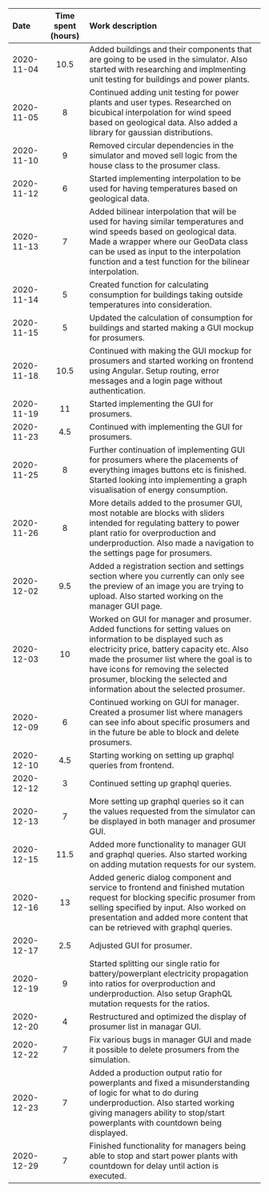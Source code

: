 | Date | Time spent (hours) | Work description  |
| :--- | :---: | :--- |
|2020-11-04| 10.5 | Added buildings and their components that are going to be used in the simulator. Also started with researching and implmenting unit testing for buildings and power plants.
|2020-11-05| 8 | Continued adding unit testing for power plants and user types. Researched on bicubical interpolation for wind speed based on geological data. Also added a library for gaussian distributions.
|2020-11-10| 9 | Removed circular dependencies in the simulator and moved sell logic from the house class to the prosumer class.
|2020-11-12| 6 | Started implementing interpolation to be used for having temperatures based on geological data.
|2020-11-13| 7 | Added bilinear interpolation that will be used for having similar temperatures and wind speeds based on geological data. Made a wrapper where our GeoData class can be used as input to the interpolation function and a test function for the bilinear interpolation. 
|2020-11-14| 5 | Created function for calculating consumption for buildings taking outside temperatures into consideration.
|2020-11-15| 5 | Updated the calculation of consumption for buildings and started making a GUI mockup for prosumers.
|2020-11-18| 10.5 | Continued with making the GUI mockup for prosumers and started working on frontend using Angular. Setup routing, error messages and a login page without authentication.
|2020-11-19| 11 | Started implementing the GUI for prosumers.
|2020-11-23| 4.5| Continued with implementing the GUI for prosumers.
|2020-11-25| 8 | Further continuation of implementing GUI for prosumers where the placements of everything images buttons etc is finished. Started looking into implementing a graph visualisation of energy consumption.
|2020-11-26| 8 | More details added to the prosumer GUI, most notable are blocks with sliders intended for regulating battery to power plant ratio for overproduction and underproduction. Also made a navigation to the settings page for prosumers.
|2020-12-02| 9.5 | Added a registration section and settings section where you currently can only see the preview of an image you are trying to upload. Also started working on the manager GUI page.
|2020-12-03| 10 | Worked on GUI for manager and prosumer. Added functions for setting values on information to be displayed such as electricity price, battery capacity etc. Also made the prosumer list where the goal is to have icons for removing the selected prosumer, blocking the selected and information about the selected prosumer.
|2020-12-09| 6 | Continued working on GUI for manager. Created a prosumer list where managers can see info about specific prosumers and in the future be able to block and delete prosumers.
|2020-12-10| 4.5 | Starting working on setting up graphql queries from frontend.
|2020-12-12| 3 | Continued setting up graphql queries.
|2020-12-13| 7 | More setting up graphql queries so it can the values requested from the simulator can be displayed in both manager and prosumer GUI.
|2020-12-15| 11.5 | Added more functionality to manager GUI and graphql queries. Also started working on adding mutation requests for our system.
|2020-12-16| 13 | Added generic dialog component and service to frontend and finished mutation request for blocking specific prosumer from selling specified by input. Also worked on presentation and added more content that can be retrieved with graphql queries.
|2020-12-17| 2.5 | Adjusted GUI for prosumer.
|2020-12-19| 9 | Started splitting our single ratio for battery/powerplant electricity propagation into ratios for overproduction and underproduction. Also setup GraphQL mutation requests for the ratios.
|2020-12-20| 4 | Restructured and optimized the display of prosumer list in managar GUI.
|2020-12-22| 7 | Fix various bugs in manager GUI and made it possible to delete prosumers from the simulation.
|2020-12-23| 7 | Added a production output ratio for powerplants and fixed a misunderstanding of logic for what to do during underproduction. Also started working giving managers ability to stop/start powerplants with countdown being displayed.
|2020-12-29| 7 | Finished functionality for managers being able to stop and start power plants with countdown for delay until action is executed.
